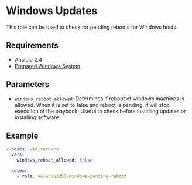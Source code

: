 Windows Updates
===============

This role can be used to check for pending reboots for Windows hosts.

Requirements
------------

* Ansible 2.4
* [Prepared Windows System](http://docs.ansible.com/ansible/latest/user_guide/windows_setup.html)

Parameters
----------

* `windows_reboot_allowed`: Determines if reboot of windows machines is allowed.
  When it is set to false and reboot is pending, it will stop execution of the playbook.
  Useful to check before installing updates or installing software.

Example
-------

```yaml
- hosts: win_servers
  vars:
    windows_reboot_allowed: false

  roles:
    - role: valerius257.windows-pending-reboot
```
